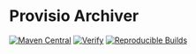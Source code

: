 # Provisio Archiver

[![Maven Central](https://img.shields.io/maven-central/v/io.takari/takari-archiver.svg?label=Maven%20Central)](https://search.maven.org/artifact/io.takari/takari-archiver)
[![Verify](https://github.com/jvanzyl/provisio-archiver/actions/workflows/ci.yml/badge.svg)](https://github.com/jvanzyl/provisio-archiver/actions/workflows/ci.yml)
[![Reproducible Builds](https://img.shields.io/endpoint?url=https://raw.githubusercontent.com/jvm-repo-rebuild/reproducible-central/master/content/io/takari/takari-archiver/badge.json)](https://github.com/jvm-repo-rebuild/reproducible-central/blob/master/content/io/takari/takari-archiver/README.md)
